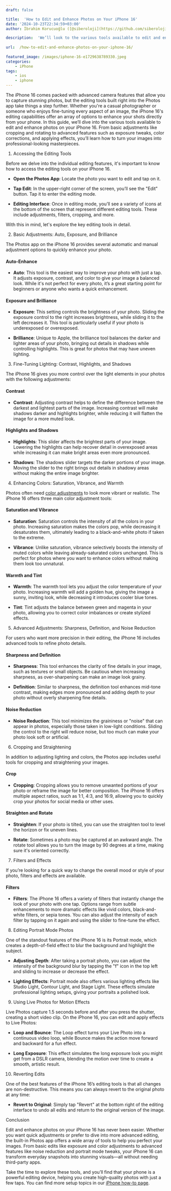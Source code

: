 ```yaml
---
draft: false

title:  'How to Edit and Enhance Photos on Your iPhone 16'
date: '2024-10-23T22:34:59+03:00'
author: İbrahim Korucuoğlu ([@siberoloji](https://github.com/siberoloji))

description:  'We’ll look to the various tools available to edit and enhance photos on your iPhone 16. From basic adjustments like cropping and rotating to advanced features.' 
 
url:  /how-to-edit-and-enhance-photos-on-your-iphone-16/
 
featured_image: /images/iphone-16-e1729638789330.jpeg
categories:
    - iPhone
tags:
    - ios
    - iphone
---
```



The iPhone 16 comes packed with advanced camera features that allow you to capture stunning photos, but the editing tools built right into the Photos app take things a step further. Whether you're a casual photographer or someone who enjoys fine-tuning every aspect of an image, the iPhone 16's editing capabilities offer an array of options to enhance your shots directly from your phone. In this guide, we’ll dive into the various tools available to edit and enhance photos on your iPhone 16. From basic adjustments like cropping and rotating to advanced features such as exposure tweaks, color corrections, and applying effects, you’ll learn how to turn your images into professional-looking masterpieces.



1. Accessing the Editing Tools



Before we delve into the individual editing features, it's important to know how to access the editing tools on your iPhone 16.


* **Open the Photos App**: Locate the photo you want to edit and tap on it.

* **Tap Edit**: In the upper-right corner of the screen, you’ll see the "Edit" button. Tap it to enter the editing mode.

* **Editing Interface**: Once in editing mode, you’ll see a variety of icons at the bottom of the screen that represent different editing tools. These include adjustments, filters, cropping, and more.




With this in mind, let's explore the key editing tools in detail.



2. Basic Adjustments: Auto, Exposure, and Brilliance



The Photos app on the iPhone 16 provides several automatic and manual adjustment options to quickly enhance your photo.


#### Auto-Enhance


* **Auto**: This tool is the easiest way to improve your photo with just a tap. It adjusts exposure, contrast, and color to give your image a balanced look. While it's not perfect for every photo, it’s a great starting point for beginners or anyone who wants a quick enhancement.



#### Exposure and Brilliance


* **Exposure**: This setting controls the brightness of your photo. Sliding the exposure control to the right increases brightness, while sliding it to the left decreases it. This tool is particularly useful if your photo is underexposed or overexposed.

* **Brilliance**: Unique to Apple, the brilliance tool balances the darker and lighter areas of your photo, bringing out details in shadows while controlling highlights. This is great for photos that may have uneven lighting.




3. Fine-Tuning Lighting: Contrast, Highlights, and Shadows



The iPhone 16 gives you more control over the light elements in your photos with the following adjustments:


#### Contrast


* **Contrast**: Adjusting contrast helps to define the difference between the darkest and lightest parts of the image. Increasing contrast will make shadows darker and highlights brighter, while reducing it will flatten the image for a more muted look.



#### Highlights and Shadows


* **Highlights**: This slider affects the brightest parts of your image. Lowering the highlights can help recover detail in overexposed areas while increasing it can make bright areas even more pronounced.

* **Shadows**: The shadows slider targets the darker portions of your image. Moving the slider to the right brings out details in shadowy areas without making the entire image brighter.




4. Enhancing Colors: Saturation, Vibrance, and Warmth



Photos often need <a href="https://www.webopedia.com/definitions/color-adjustment/" target="_blank" rel="noopener" title="">color adjustments</a> to look more vibrant or realistic. The iPhone 16 offers three main color adjustment tools:


#### Saturation and Vibrance


* **Saturation**: Saturation controls the intensity of all the colors in your photo. Increasing saturation makes the colors pop, while decreasing it desaturates them, ultimately leading to a black-and-white photo if taken to the extreme.

* **Vibrance**: Unlike saturation, vibrance selectively boosts the intensity of muted colors while leaving already-saturated colors unchanged. This is perfect for photos where you want to enhance colors without making them look too unnatural.



#### Warmth and Tint


* **Warmth**: The warmth tool lets you adjust the color temperature of your photo. Increasing warmth will add a golden hue, giving the image a sunny, inviting look, while decreasing it introduces cooler blue tones.

* **Tint**: Tint adjusts the balance between green and magenta in your photo, allowing you to correct color imbalances or create stylized effects.




5. Advanced Adjustments: Sharpness, Definition, and Noise Reduction



For users who want more precision in their editing, the iPhone 16 includes advanced tools to refine photo details.


#### Sharpness and Definition


* **Sharpness**: This tool enhances the clarity of fine details in your image, such as textures or small objects. Be cautious when increasing sharpness, as over-sharpening can make an image look grainy.

* **Definition**: Similar to sharpness, the definition tool enhances mid-tone contrast, making edges more pronounced and adding depth to your photo without overly sharpening fine details.



#### Noise Reduction


* **Noise Reduction**: This tool minimizes the graininess or "noise" that can appear in photos, especially those taken in low-light conditions. Sliding the control to the right will reduce noise, but too much can make your photo look soft or artificial.




6. Cropping and Straightening



In addition to adjusting lighting and colors, the Photos app includes useful tools for cropping and straightening your images.


#### Crop


* **Cropping**: Cropping allows you to remove unwanted portions of your photo or reframe the image for better composition. The iPhone 16 offers multiple aspect ratios, such as 1:1, 4:3, and 16:9, allowing you to quickly crop your photos for social media or other uses.



#### Straighten and Rotate


* **Straighten**: If your photo is tilted, you can use the straighten tool to level the horizon or fix uneven lines.

* **Rotate**: Sometimes a photo may be captured at an awkward angle. The rotate tool allows you to turn the image by 90 degrees at a time, making sure it's oriented correctly.




7. Filters and Effects



If you’re looking for a quick way to change the overall mood or style of your photo, filters and effects are available.


#### Filters


* **Filters**: The iPhone 16 offers a variety of filters that instantly change the look of your photo with one tap. Options range from subtle enhancements to more dramatic effects like vivid colors, black-and-white filters, or sepia tones. You can also adjust the intensity of each filter by tapping on it again and using the slider to fine-tune the effect.




8. Editing Portrait Mode Photos



One of the standout features of the iPhone 16 is its Portrait mode, which creates a depth-of-field effect to blur the background and highlight the subject.


* **Adjusting Depth**: After taking a portrait photo, you can adjust the intensity of the background blur by tapping the "f" icon in the top left and sliding to increase or decrease the effect.

* **Lighting Effects**: Portrait mode also offers various lighting effects like Studio Light, Contour Light, and Stage Light. These effects simulate professional lighting setups, giving your portraits a polished look.




9. Using Live Photos for Motion Effects



Live Photos capture 1.5 seconds before and after you press the shutter, creating a short video clip. On the iPhone 16, you can edit and apply effects to Live Photos:


* **Loop and Bounce**: The Loop effect turns your Live Photo into a continuous video loop, while Bounce makes the action move forward and backward for a fun effect.

* **Long Exposure**: This effect simulates the long exposure look you might get from a DSLR camera, blending the motion over time to create a smooth, artistic result.




10. Reverting Edits



One of the best features of the iPhone 16’s editing tools is that all changes are non-destructive. This means you can always revert to the original photo at any time:


* **Revert to Original**: Simply tap "Revert" at the bottom right of the editing interface to undo all edits and return to the original version of the image.




Conclusion



Edit and enhance photos on your iPhone 16 has never been easier. Whether you want quick adjustments or prefer to dive into more advanced editing, the built-in Photos app offers a wide array of tools to help you perfect your images. From basic edits like exposure and color adjustments to advanced features like noise reduction and portrait mode tweaks, your iPhone 16 can transform everyday snapshots into stunning visuals—all without needing third-party apps.



Take the time to explore these tools, and you’ll find that your phone is a powerful editing device, helping you create high-quality photos with just a few taps. You can find more setup topics in our <a href="https://www.siberoloji.com/iphone-16-how-to-article-headlines/" target="_blank" rel="noreferrer noopener">iPhone how-to page</a>.
